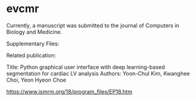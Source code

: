 # evcmr



Currently, a manuscript was submitted to the journal of Computers in Biology and Medicine.


Supplementary Files:






Related publication:

Title: Python graphical user interface with deep learning-based segmentation for cardiac LV analysis Authors: Yoon-Chul Kim, Kwanghee Choi, Yeon Hyeon Choe

https://www.ismrm.org/18/program_files/EP18.htm

